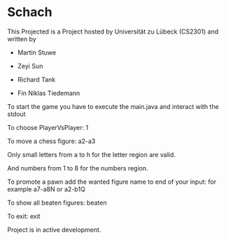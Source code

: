 # Schach

This Projected is a Project hosted by Universität zu Lübeck (CS2301) and written by

* Martin Stuwe

* Zeyi Sun

* Richard Tank

* Fin Niklas Tiedemann




To start the game you have to execute the main.java and interact with the stdout

To choose PlayerVsPlayer: 1

To move a chess figure: a2-a3 

Only small letters from a to h for the letter region are valid.

And numbers from 1 to 8 for the numbers region.

To promote a pawn add the wanted figure name to end of your input: for example a7-a8N or a2-b1Q

To show all beaten figures: beaten

To exit: exit



Project is in active development.
